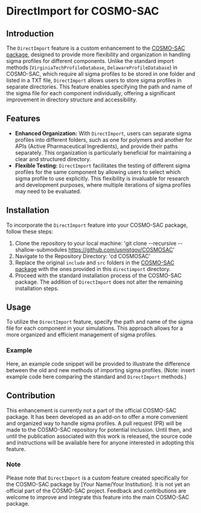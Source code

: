 # DirectImport for COSMO-SAC

## Introduction
The `DirectImport` feature is a custom enhancement to the [COSMO-SAC package](https://github.com/usnistgov/COSMOSAC), designed to provide more flexibility and organization in handling sigma profiles for different components. Unlike the standard import methods (`VirginiaTechProfileDatabase`, `DelawareProfileDatabase`) in COSMO-SAC, which require all sigma profiles to be stored in one folder and listed in a TXT file, `DirectImport` allows users to store sigma profiles in separate directories. This feature enables specifying the path and name of the sigma file for each component individually, offering a significant improvement in directory structure and accessibility.

## Features
- **Enhanced Organization:** With `DirectImport`, users can separate sigma profiles into different folders, such as one for polymers and another for APIs (Active Pharmaceutical Ingredients), and provide their paths separately. This organization is particularly beneficial for maintaining a clear and structured directory.
- **Flexible Testing:** `DirectImport` facilitates the testing of different sigma profiles for the same component by allowing users to select which sigma profile to use explicitly. This flexibility is invaluable for research and development purposes, where multiple iterations of sigma profiles may need to be evaluated.

## Installation
To incorporate the `DirectImport` feature into your COSMO-SAC package, follow these steps:
1. Clone the repository to your local machine: 'git clone --recursive --shallow-submodules https://github.com/usnistgov/COSMOSAC'
2. Navigate to the Repository Directory: 'cd COSMOSAC'
3. Replace the original `include` and `src` folders in the [COSMO-SAC package](https://github.com/usnistgov/COSMOSAC) with the ones provided in this `directimport` directory.
4. Proceed with the standard installation process of the COSMO-SAC package. The addition of `DirectImport` does not alter the remaining installation steps.

## Usage
To utilize the `DirectImport` feature, specify the path and name of the sigma file for each component in your simulations. This approach allows for a more organized and efficient management of sigma profiles.

### Example
Here, an example code snippet will be provided to illustrate the difference between the old and new methods of importing sigma profiles. (Note: insert example code here comparing the standard and `DirectImport` methods.)

## Contribution
This enhancement is currently not a part of the official COSMO-SAC package. It has been developed as an add-on to offer a more convenient and organized way to handle sigma profiles. A pull request (PR) will be made to the COSMO-SAC repository for potential inclusion. Until then, and until the publication associated with this work is released, the source code and instructions will be available here for anyone interested in adopting this feature.

### Note
Please note that `DirectImport` is a custom feature created specifically for the COSMO-SAC package by [Your Name/Your Institution]. It is not yet an official part of the COSMO-SAC project. Feedback and contributions are welcome to improve and integrate this feature into the main COSMO-SAC package.
